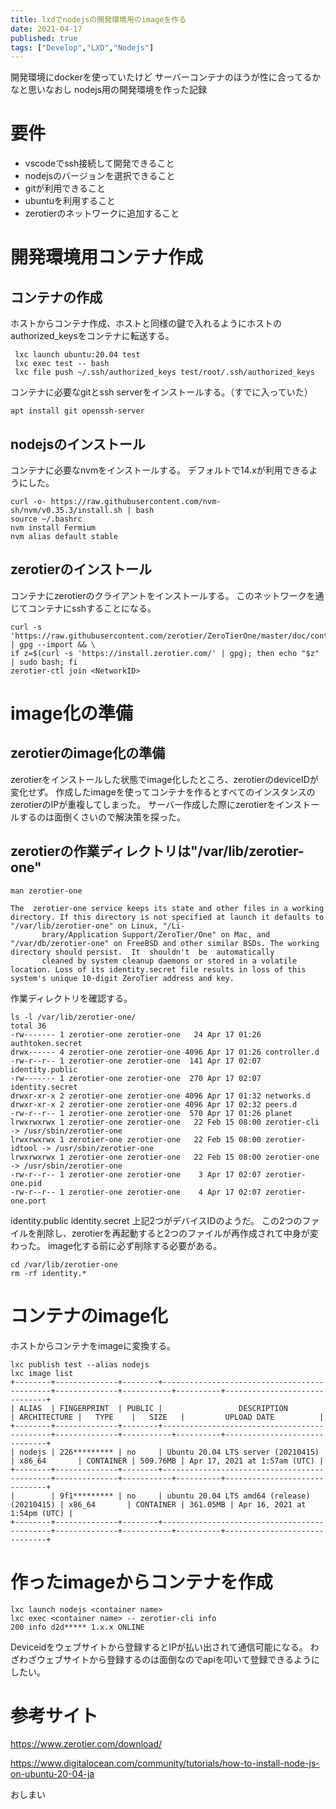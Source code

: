 ```yaml
---
title: lxdでnodejsの開発環境用のimageを作る
date: 2021-04-17
published: true
tags: ["Develop","LXD","Nodejs"]
---
```


開発環境にdockerを使っていたけど
サーバーコンテナのほうが性に合ってるかなと思いなおし
nodejs用の開発環境を作った記録

# 要件

- vscodeでssh接続して開発できること
- nodejsのバージョンを選択できること
- gitが利用できること
- ubuntuを利用すること
- zerotierのネットワークに追加すること

# 開発環境用コンテナ作成

## コンテナの作成

ホストからコンテナ作成、ホストと同様の鍵で入れるようにホストのauthorized_keysをコンテナに転送する。

```shell
 lxc launch ubuntu:20.04 test
 lxc exec test -- bash
 lxc file push ~/.ssh/authorized_keys test/root/.ssh/authorized_keys
```

コンテナに必要なgitとssh serverをインストールする。（すでに入っていた）

```shell
apt install git openssh-server
```

## nodejsのインストール

コンテナに必要なnvmをインストールする。
デフォルトで14.xが利用できるようにした。

```shell
curl -o- https://raw.githubusercontent.com/nvm-sh/nvm/v0.35.3/install.sh | bash
source ~/.bashrc
nvm install Fermium
nvm alias default stable
```

## zerotierのインストール

コンテナにzerotierのクライアントをインストールする。
このネットワークを通じてコンテナにsshすることになる。

```shell
curl -s 'https://raw.githubusercontent.com/zerotier/ZeroTierOne/master/doc/contact%40zerotier.com.gpg' | gpg --import && \
if z=$(curl -s 'https://install.zerotier.com/' | gpg); then echo "$z" | sudo bash; fi
zerotier-ctl join <NetworkID>
```

# image化の準備

## zerotierのimage化の準備

zerotierをインストールした状態でimage化したところ、zerotierのdeviceIDが変化せず。
作成したimageを使ってコンテナを作るとすべてのインスタンスのzerotierのIPが重複してしまった。
サーバー作成した際にzerotierをインストールするのは面倒くさいので解決策を探った。

## zerotierの作業ディレクトリは"/var/lib/zerotier-one"

``` shell
man zerotier-one

The  zerotier-one service keeps its state and other files in a working directory. If this directory is not specified at launch it defaults to "/var/lib/zerotier-one" on Linux, "/Li‐
       brary/Application Support/ZeroTier/One" on Mac, and "/var/db/zerotier-one" on FreeBSD and other similar BSDs. The working directory should persist.  It  shouldn't  be  automatically
       cleaned by system cleanup daemons or stored in a volatile location. Loss of its identity.secret file results in loss of this system's unique 10-digit ZeroTier address and key.

```

作業ディレクトリを確認する。

```shell
ls -l /var/lib/zerotier-one/
total 36
-rw------- 1 zerotier-one zerotier-one   24 Apr 17 01:26 authtoken.secret
drwx------ 4 zerotier-one zerotier-one 4096 Apr 17 01:26 controller.d
-rw-r--r-- 1 zerotier-one zerotier-one  141 Apr 17 02:07 identity.public
-rw------- 1 zerotier-one zerotier-one  270 Apr 17 02:07 identity.secret
drwxr-xr-x 2 zerotier-one zerotier-one 4096 Apr 17 01:32 networks.d
drwxr-xr-x 2 zerotier-one zerotier-one 4096 Apr 17 02:32 peers.d
-rw-r--r-- 1 zerotier-one zerotier-one  570 Apr 17 01:26 planet
lrwxrwxrwx 1 zerotier-one zerotier-one   22 Feb 15 08:00 zerotier-cli -> /usr/sbin/zerotier-one
lrwxrwxrwx 1 zerotier-one zerotier-one   22 Feb 15 08:00 zerotier-idtool -> /usr/sbin/zerotier-one
lrwxrwxrwx 1 zerotier-one zerotier-one   22 Feb 15 08:00 zerotier-one -> /usr/sbin/zerotier-one
-rw-r--r-- 1 zerotier-one zerotier-one    3 Apr 17 02:07 zerotier-one.pid
-rw-r--r-- 1 zerotier-one zerotier-one    4 Apr 17 02:07 zerotier-one.port

```

identity.public
identity.secret
上記2つがデバイスIDのようだ。
この2つのファイルを削除し、zerotierを再起動すると2つのファイルが再作成されて中身が変わった。
image化する前に必ず削除する必要がある。

```shell
cd /var/lib/zerotier-one
rm -rf identity.*
```

# コンテナのimage化

ホストからコンテナをimageに変換する。

```shell
lxc publish test --alias nodejs
lxc image list
+--------+--------------+--------+---------------------------------------------+--------------+-----------+----------+------------------------------+
| ALIAS  | FINGERPRINT  | PUBLIC |                 DESCRIPTION                 | ARCHITECTURE |   TYPE    |   SIZE   |         UPLOAD DATE          |
+--------+--------------+--------+---------------------------------------------+--------------+-----------+----------+------------------------------+
| nodejs | 226********* | no     | Ubuntu 20.04 LTS server (20210415)          | x86_64       | CONTAINER | 509.76MB | Apr 17, 2021 at 1:57am (UTC) |
+--------+--------------+--------+---------------------------------------------+--------------+-----------+----------+------------------------------+
|        | 9f1********* | no     | ubuntu 20.04 LTS amd64 (release) (20210415) | x86_64       | CONTAINER | 361.05MB | Apr 16, 2021 at 1:54pm (UTC) |
+--------+--------------+--------+---------------------------------------------+--------------+-----------+----------+------------------------------+
```

# 作ったimageからコンテナを作成

```shell
lxc launch nodejs <container name>
lxc exec <container name> -- zerotier-cli info
200 info d2d***** 1.x.x ONLINE
```

Deviceidをウェブサイトから登録するとIPが払い出されて通信可能になる。
わざわざウェブサイトから登録するのは面倒なのでapiを叩いて登録できるようにしたい。

# 参考サイト

https://www.zerotier.com/download/

https://www.digitalocean.com/community/tutorials/how-to-install-node-js-on-ubuntu-20-04-ja

おしまい